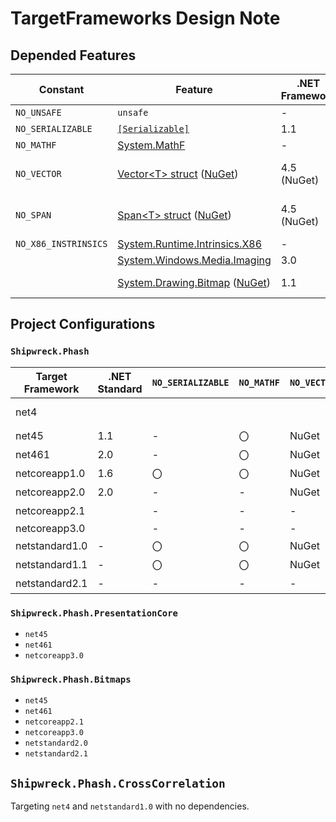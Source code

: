 # TargetFrameworks Design Note

## Depended Features

|Constant|Feature|.NET Framework|.NET Core|.NET Standard|
|-|-|-|-|-|
|`NO_UNSAFE`|`unsafe`|-|-|-|
|`NO_SERIALIZABLE`|[`[Serializable]`](https://docs.microsoft.com/en-us/dotnet/api/system.serializableattribute)|1.1|2.0|2.0|
|`NO_MATHF`|[System.MathF](https://docs.microsoft.com/en-us/dotnet/api/system.mathf)|-|2.0|2.1|
|`NO_VECTOR`|[Vector&lt;T&gt; struct](https://docs.microsoft.com/en-us/dotnet/api/system.numerics.vector-1) ([NuGet](https://www.nuget.org/packages/System.Numerics.Vectors/))|4.5 (NuGet)|2.0 (NuGet)<br/>3.0|1.0 (NuGet)<br/>2.1|
|`NO_SPAN`|[Span&lt;T&gt; struct](https://docs.microsoft.com/en-us/dotnet/api/system.span-1) ([NuGet](https://www.nuget.org/packages/System.Memory/))|4.5 (NuGet)|2.1|1.1 (NuGet)<br/>2.1|
|`NO_X86_INSTRINSICS`|[System.Runtime.Intrinsics.X86](https://docs.microsoft.com/en-us/dotnet/api/system.runtime.intrinsics.x86)|-|3.0|-|
||[System.Windows.Media.Imaging](https://docs.microsoft.com/en-us/dotnet/api/system.windows.media.imaging.bitmapsource)|3.0|3.0|-|
||[System.Drawing.Bitmap](https://docs.microsoft.com/en-us/dotnet/api/system.drawing.bitmap) ([NuGet](https://www.nuget.org/packages/System.Drawing.Common))|1.1|2.1|2.0 (NuGet)|

## Project Configurations

### `Shipwreck.Phash`

|Target Framework|.NET Standard|`NO_SERIALIZABLE`|`NO_MATHF`|`NO_VECTOR`|`NO_SPAN`|`NO_X86_INSTRINSICS`|Comment|
|-|-|-|-|-|-|-|-|
|net4|||||||Not Supported|
|net45|1.1|-|〇|NuGet|NuGet|〇|
|net461|2.0|-|〇|NuGet|NuGet|〇|
|netcoreapp1.0|1.6|〇|〇|NuGet|NuGet|〇|
|netcoreapp2.0|2.0|-|-|NuGet|NuGet|〇|
|netcoreapp2.1||-|-|-|-|〇|
|netcoreapp3.0||-|-|-|-|-|
|netstandard1.0|-|〇|〇|NuGet|〇|〇|
|netstandard1.1|-|〇|〇|NuGet|NuGet|〇|
|netstandard2.1|-|-|-|-|-|〇|
### `Shipwreck.Phash.PresentationCore`

- `net45`
- `net461`
- `netcoreapp3.0`

### `Shipwreck.Phash.Bitmaps`

- `net45`
- `net461`
- `netcoreapp2.1`
- `netcoreapp3.0`
- `netstandard2.0`
- `netstandard2.1`

## `Shipwreck.Phash.CrossCorrelation`

Targeting `net4` and `netstandard1.0` with no dependencies.